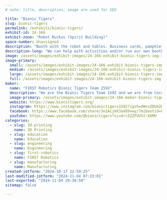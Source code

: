 ```yaml
---
# note: title, description, image are used for SEO

title: "Bionic Tigers"
slug: bionic-tigers
permalink: /exhibits/bionic-tigers/
exhibit-id: 24-166
exhibit-zone: "Robot Ruckus (Spirit Building)"
space-number: Unassigned
description: "Booth with the robot and tables. Business cards, pamphlets, and a 3D printer."
description-long: "We can help with activities and/or run our own booth to encourage younger students to join the team, or look at other teams in the area. 3D printer will be printing robot parts or other trinkets. I don’t have any photos of the booth but I can recreate if needed"
image: /assets/images/exhibit-images/24-166-exhibit-bionic-tigers-img-3346-large.jpeg
image-primary: 
  small: /assets/images/exhibit-images/24-166-exhibit-bionic-tigers-img-3346-small.jpeg
  medium: /assets/images/exhibit-images/24-166-exhibit-bionic-tigers-img-3346-medium.jpeg
  large: /assets/images/exhibit-images/24-166-exhibit-bionic-tigers-img-3346-large.jpeg
  full: /assets/images/exhibit-images/24-166-exhibit-bionic-tigers-img-3346-full.jpeg
maker: 
  name: "FIRST Robotics Bionic Tigers Team 1592"
  description: "We are the Bionic Tigers Team 1592 and we are from Cocoa High School! We are a FIRST Robotics team that competes in 2 competitions each year. We have been in FIRST for 20 years. Our group focuses on engaging students in STEM activities and teaching them how to build fast, and accurate robots. We travel to different events and demonstrate the robot to encourage others to start doing STEM. This year we have a robot from the previous season, and he throws large foam rings, great for people of all age."
  image-primary: /assets/images/exhibit-images/24-166-maker-bionic-tigers-1592-logo-medium.png
  website: https://www.bionictigers.org/
  instagram: https://www.instagram.com/bionictigers1592?igsh=OWxsZDU4ZHQ2MWRs
  facebook: https://www.facebook.com/share/3n1AcjmX3aX89vwy/?mibextid=LQQJ4d
  youtube: https://www.youtube.com/@bionictigers?si=drc5ZZFUU52-k6MU
categories: 
  - slug: 3d-printing
    name: 3D Printing
  - slug: education
    name: Education
  - slug: engineering
    name: Engineering
  - slug: first-robotics
    name: FIRST Robotics
  - slug: manufacturing
    name: Manufacturing
created-jotform: "2024-10-17 22:59:25"
last-modified-jotform: "2024-11-04 07:33:01"
last-exported: "2024-11-04 20:36:50"
sitemap: false

---
```

